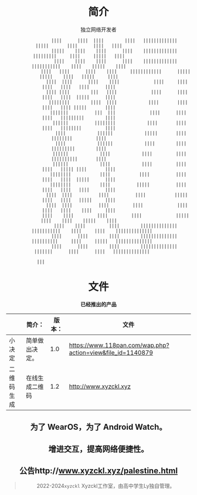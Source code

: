 <header>

<!--
  <<< Author notes: Course header >>>
  Include a 1280×640 image, course title in sentence case, and a concise description in emphasis.
  In your repository settings: enable template repository, add your 1280×640 social image, auto delete head branches.
  Add your open source license, GitHub uses MIT license.
-->

# 简介
独立网络开发者
                                                                                                                        
                                                                                                                        
                                                                                                                        
                                                                                                                        
                                                                                                                        
                                                                                                                        
                                                                                                                        
                                                                                                                        
                ||||      ||||  ||||        ||||   |||||||||||||        |||||       ||||      ||||   ||||               
                |||||    ||||    ||||      ||||    |||||||||||||      |||||||||     ||||     |||||   ||||               
                 ||||    ||||    ||||      ||||    |||||||||||||     |||||||||||    ||||    |||||    ||||               
                 ||||   ||||      ||||    ||||     ||||||||||||      ||||| |||||    ||||   |||||     ||||               
                  ||||  ||||      ||||    ||||             ||||     ||||     ||||   ||||   ||||      ||||               
                  |||| ||||        |||   ||||             ||||      ||||     ||||   ||||  |||||      ||||               
                   ||||||||        ||||  ||||            ||||       ||||     ||||   |||| |||||       ||||               
                   |||||||          |||  |||             ||||      ||||      ||||   |||||||||        ||||               
                    ||||||          ||||||||            ||||       ||||      ||||   ||||||||         ||||               
                     ||||            ||||||            |||||       ||||             ||||||||         ||||               
                     ||||            ||||||            ||||        ||||             |||||||||        ||||               
                    ||||||            ||||            ||||         ||||             ||||||||||       ||||               
                    ||||||            ||||            ||||         ||||      ||||   ||||| ||||       ||||               
                   ||||||||           ||||           ||||          ||||      ||||   ||||  |||||      ||||               
                   ||||||||           ||||          |||||          ||||      ||||   ||||   ||||      ||||               
                  ||||  ||||          ||||          ||||           |||||     ||||   ||||   |||||     ||||               
                  ||||  ||||          ||||         ||||             ||||     ||||   ||||    ||||     ||||               
                 ||||    ||||         ||||         ||||             |||||   ||||    ||||    |||||    ||||               
                 ||||    ||||         ||||        ||||||||||||||     |||||||||||    ||||     ||||    ||||||||||||||     
                ||||      ||||        ||||        ||||||||||||||     ||||||||||     ||||     |||||   ||||||||||||||     
                ||||      ||||        ||||        ||||||||||||||       |||||||      ||||      ||||   ||||||||||||||     
                                                                         |||                                            
                                                                                                                        
                                                                                                                        


# 文件
**已经推出的产品**

|                |简介：                          |版本：                        |文件
|----------------|-------------------------------|-----------------------------|-----------------------------|
|小决定           |简单做出决定。                    |1.0                     |https://www.118pan.com/wap.php?action=view&file_id=1140879
|二维码生成        |在线生成二维码                      |1.2                           |http://www.xyzckl.xyz





## 为了 WearOS，为了 Android Watch。
## 增进交互，提高网络便捷性。
## 公告http://www.xyzckl.xyz/palestine.html
> 2022-2024`xyzckl`
Xyzckl工作室，由高中学生Ly独自管理。
